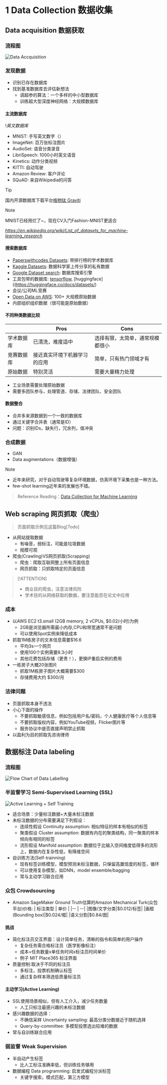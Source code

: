 
# 1 Data Collection 数据收集

## Data acquisition 数据获取

### 流程图

![Data Accquisition](../CS329p/images/dataacquisition.png)

### 发现数据

- 识别已存在数据库
- 找到基准数据库去评估新想法
  - 调超参的算法：一个多样的中小型数据库
  - 训练超大型深度神经网络：大规模数据库

#### 主流数据库
!*英文数据库*

- MNIST: 手写英文数字（）
- ImageNet: 百万张标注图片
- AudioSet: 语音分类录音
- LibriSpeech: 1000小时英文语音
- Kinetics: 动作分类视频
- KITTI: 自动驾驶
- Amazon Review: 客户评论
- SQuAD: 来自Wikipedia的问答

> [!TIP]
> 国内开源数据库下载平台[格物钛 Graviti](https://gas.graviti.cn/open-datasets)

> [!NOTE]
> MNIST已经用烂了~，现在CV入门Fashion-MNIST更适合

*https://en.wikipedia.org/wiki/List_of_datasets_for_machine-learning_research*

#### 搜索数据库

- [Paperswithcodes Datasets](https://paperswithcode.com/datasets): 带排行榜的学术数据库
- [Kaggle Datasets](https://www.kaggle.com/datasets): 数据科学家上传分享的私有数据
- [Google Dataset search](https://datasetsearch.research.google.com/): 数据库搜索引擎
- 工具包带的数据库: [tensorflow](https://www.tensorflow.org/datasets), [huggingface]((https://huggingface.co/docs/datasets/)
- 会议/公司ML竞赛
- [Open Data on AWS](https://registry.opendata.aws/): 100+ 大规模原始数据
- 内部组织组织数据（很可能是原始数据）

#### 不同种类数据比较

||Pros|Cons|
|-|---|---|
|学术数据库|已清洗，难度适中|选择有限，太简单，通常规模都很小|
|竞赛数据库|接近真实环境下机器学习的应用|简单，只有热门领域才有|
|原始数据|特别灵活|需要大量精力处理|

- 工业场景需要处理原始数据
- 需要多团队参与，处理管道、存储、法律团队、安全团队

#### 数据整合

- 合并多来源数据到一个一致的数据库
- 通过关键字合并表（通常是ID）
- 问题：识别IDs，缺失行，冗余列，值冲突

### 合成数据

- GAN
- Data augmentations（数据增强）

> [!NOTE]
> - 近年来研究，对于自动驾驶等复杂环境数据，仿真环境下采集也是一种方法。
> - few-shot learning近年来的发展也不错。

> Reference Reading：[Data Collection for Machine Learning](https://arxiv.org/pdf/1811.03402.pdf)

## Web scraping 网页抓取（爬虫）
> 页面抓取示例见这篇Blog[Todo]

- 从网站提取数据
  - 有噪音，弱标注，可能是垃圾数据
  - 规模可观
- 爬虫(Crawling)VS网页抓取(Scrapping)
  - 爬虫：爬取互联网整上所有页面信息
  - 网页抓取：只抓取特定的页面信息

> [!ATTENTION]
> - 商业目的爬虫，注意法律风险
> - 学术目的从网络获取的数据，要注意能否在论文中应用

### 成本

- 以AWS EC2 t3.small (2GB memory, 2 vCPUs, \$0.02/小时)为例
  - 2GB是浏览器所需最小内存,CPU和带宽通常不是问题
  - 可以使用Spot实例来降低成本
- 抓取1M栋房子的文本信息需要$16.6
  - 平均3s一个网页
  - 使用100个实例需要8.3小时
  - 其他花费包括存储（更贵！），更换IP重启实例的费用
- 一栋房子大概20张图片
  - 抓取1M栋房子图片大概需要$300
  - 存储费用大约 \$300/月

### 法律问题

- 页面抓取本身不违法
- 小心下面的操作
  - 不要抓取敏感信息，例如包括用户名/密码，个人健康医疗等个人信息等
  - 不要抓取版权内容，例如YouTube视频，Flicker图片等
  - 服务协议中是否直接声明禁止抓取
- 以盈利为目的抓取先咨询律师

## 数据标注 Data labeling 

### 流程图

![Flow Chart of Data Labelling](../CS329p/images/datalabelling.png)

### 半监督学习 Semi-Supervised Learning (SSL)

![Active Learning + Self Training](../CS329p/images/activelearning+selftraining.png)

- 适合场景：少量标注数据+大量未标注数据
- 未标注数据的分布需要满足下列假设：
  - 连续性假设 Continuity assumption: 相似特征的样本有相似的标签
  - 聚类假设 Cluster assumption: 数据有内在的聚类结构，同一聚类的样本倾向有相同的标签
  - 流形假设 Manifold assumption: 数据位于比输入空间维度低得多的流形上，数据内在复杂性低，有降维空间
- 自训练方法(Self-trainning)
  - 现有标签训练模型，模型预测未标注数据，只保留高置信度的标签，循环
  - 可以使用复杂模型，如DNN，model ensemble/bagging
  - 常与主动学习联合应用

### 众包 Crowdsourcing

- Amazon SageMaker Ground Truth估算的Amazon Mechanical Turk(众包平台)价格:
| 标注类型 | 单价 | 
|-- | --|
|图像/文字分类|\$0.012/标签|
|画框(Bounding box)|\$0.024/框|
|语义分割|\$0.84/图|

#### 挑战
- 简化标注员交互界面：设计简单任务，清晰的指令和简单的用户操作
  - 复杂任务需合格标注员（医学影像标注）
  - 成本=任务数量x单任务时间x标注员时间单价
  - 例子 MIT Place365 标注界面
- 质量控制:取决于不同的标注员
  - 多标注，投票机制确认标签
  - 通过复杂样本筛选低质量标注员

#### 主动学习(Active Learning)

- SSL使用场景相似，但有人工介入，减少任务数量
  - 人工只标注最感兴趣的未标注数据
- 感兴趣数据的选择：
  - 不确信采样 Uncertainty sampling: 最高分类分数接近于随机选择
  - Query-by-committee: 多模型投票选出较难的数据
- 常与自训练联合应用

### 弱监督 Weak Supervision

- 半自动产生标签
  - 比人工标注准确率低，但训练任务够用
- 数据编程 Data programming: 启发式编程分派标签
  - 关键字搜索，模式匹配，第三方模型
